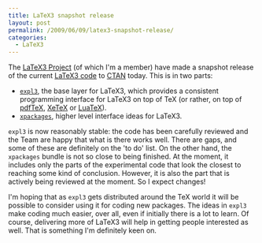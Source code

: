 ```yaml
---
title: LaTeX3 snapshot release
layout: post
permalink: /2009/06/09/latex3-snapshot-release/
categories:
  - LaTeX3
---
```

The [LaTeX3 Project](https://www.latex-project.org/latex3.html) (of which I'm a member) have made a snapshot release of the current [LaTeX3 code](https://www.latex-project.org/code.html) to [CTAN](https://www.ctan.org) today. This is in two parts:

- [`expl3`](https://ctan.org/pkg/expl3), the base layer for LaTeX3, which provides a consistent programming interface for LaTeX3 on top of TeX (or rather, on top of [pdfTeX](http://www.pdftex.org), [XeTeX](https://tug.org/xetex/) or [LuaTeX](http://www.luatex.org)).
- [`xpackages`](https://ctan.org/pkg/l3packages), higher level interface ideas for LaTeX3.

`expl3` is now reasonably stable: the code has been carefully reviewed and the Team are happy that what is there works well. There are gaps, and some of these are definitely on the 'to do' list. On the other hand, the `xpackages` bundle is not so close to being finished. At the moment, it includes only the parts of the experimental code that look the closest to reaching some kind of conclusion. However, it is also the part that is actively being reviewed at the moment. So I expect changes!

I'm hoping that as `expl3` gets distributed around the TeX world it will be possible to consider using it for coding new packages. The ideas in `expl3` make coding much easier, over all, even if initially there is a lot to learn. Of course, delivering more of LaTeX3 will help in getting people interested as well. That is something I'm definitely keen on.
